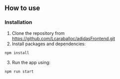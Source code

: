 
## How to use

### Installation

1. Clone the repository from https://github.com/Lcaraballoc/adidasFrontend.git
2. Install packages and dependencies:

```sh
npm install
```

3. Run the app using:

```sh
npm run start
```

